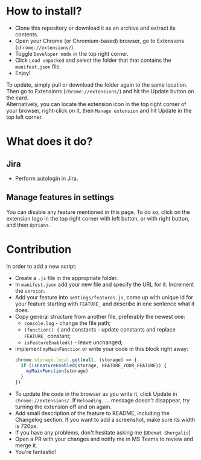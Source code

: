 # How to install?

* Clone this repository or download it as an archive and extract its contents.  
* Open your Chrome (or Chromium-based) browser, go to Extensions (`chrome://extensions/`).   
* Toggle `Developer mode` in the top right corner.   
* Click `Load unpacked` and select the folder that that contains the `manifest.json` file.
* Enjoy!

To update, simply pull or download the folder again to the same location. 
Then go to Extensions (`chrome://extensions/`) and hit the Update button on the card.  
Alternatively, you can locate the extension icon in the top right corner of your browser, right-click on it, then `Manage extension` and hit Update in the top left corner.

# What does it do?

## Jira
* Perform autologin in Jira.


## Manage features in settings
You can disable any feature mentioned in this page. 
To do so, click on the extension logo in the top right corner with left button, or with right button, and then `Options`.  

# Contribution

In order to add a new script:  
* Create a `.js` file in the appropriate folder. 
* In `manifest.json` add your new file and specify the URL for it. Increment the `version`.  
* Add your feature into `settings/features.js`, come up with unique id for your feature starting with `FEATURE_` and describe in 
  one sentence what it does.
* Copy general structure from another file, preferably the newest one: 
  * `console.log` - change the file path;
  * `(function() {` and constants - update constants and replace `FEATURE_` constant;
  * `isFeatureEnabled()` - leave unchanged;
* implement `myMainFunction` or write your code in this block right away:
  ```js
  chrome.storage.local.get(null, (storage) => {
    if (isFeatureEnabled(storage, FEATURE_YOUR_FEATURE)) {
      myMainFunction(storage)
    }
  })
  ```
* To update the code in the browser as you write it, click Update in `chrome://extensions/`. If `Reloading...` message doesn't 
  disappear, try turning the extension off and on again.
* Add small description of the feature to README, including the Changelog section. 
  If you want to add a screenshot, make sure its width is 720px.
* If you have any problems, don't hesitate asking me (`@Donat Shergalis`)
* Open a PR with your changes and notify me in MS Teams to review and merge it.
* You're fantastic!
